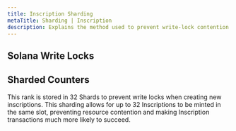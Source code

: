 ```yaml
---
title: Inscription Sharding
metaTitle: Sharding | Inscription
description: Explains the method used to prevent write-lock contention on Inscription minting.
---
```


## Solana Write Locks

## Sharded Counters

This rank is stored in 32 Shards to prevent write locks when creating new inscriptions. This sharding allows for up to 32 Inscriptions to be minted in the same slot, preventing resource contention and making Inscription transactions much more likely to succeed.
